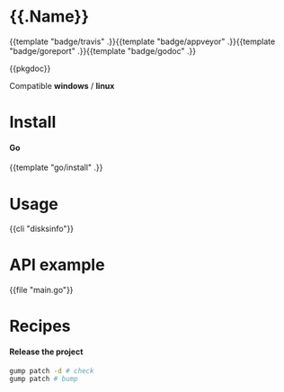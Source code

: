 # {{.Name}}

{{template "badge/travis" .}}{{template "badge/appveyor" .}}{{template "badge/goreport" .}}{{template "badge/godoc" .}}

{{pkgdoc}}

Compatible __windows__ / __linux__

# Install

#### Go
{{template "go/install" .}}

# Usage

{{cli "disksinfo"}}

# API example

{{file "main.go"}}

# Recipes

#### Release the project

```sh
gump patch -d # check
gump patch # bump
```

